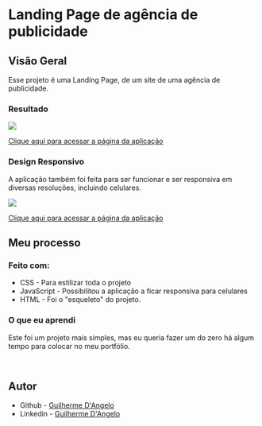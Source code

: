 # Landing Page de agência de publicidade

## Visão Geral

Esse projeto é uma Landing Page, de um site de uma agência de publicidade.

### Resultado

![](design/project.gif)

[Clique aqui para acessar a página da aplicação](https://guilherme-dangelo.github.io/sunnyside-agency-landing-page/)

### Design Responsivo

A aplicação também foi feita para ser funcionar e ser responsiva em diversas resoluções, incluindo celulares.

![](design/mobile.gif)

[Clique aqui para acessar a página da aplicação](https://guilherme-dangelo.github.io/sunnyside-agency-landing-page/)

## Meu processo

### Feito com:

- CSS - Para estilizar toda o projeto
- JavaScript - Possibilitou a aplicação a ficar responsiva para celulares
- HTML - Foi o "esqueleto" do projeto.

### O que eu aprendi

Este foi um projeto mais simples, mas eu queria fazer um do zero há algum tempo para colocar no meu portfólio.

<br>

## Autor

- Github - [Guilherme D'Angelo](https://github.com/Guilherme-DAngelo)
- Linkedin - [Guilherme D'Angelo](https://www.linkedin.com/in/guilherme-d-655705218/)
